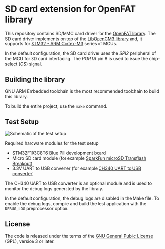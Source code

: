 # SD card extension for OpenFAT library

This repository contains SD/MMC card driver for the [OpenFAT library](https://github.com/tmolteno/openfat). The SD card driver implements on top of the [LibOpenCM3 library](https://libopencm3.org/) and, it supports for [STM32 - ARM Cortex-M3](https://www.st.com/en/microcontrollers-microprocessors/stm32-32-bit-arm-cortex-mcus.html) series of MCUs.

In the default configuration, the SD card driver uses the *SPI2* peripheral of the MCU for SD card interfacing. The *PORTA* pin 8 is used to issue the chip-select (*CS*) signal.

## Building the library

GNU ARM Embedded toolchain is the most recommended toolchain to build this library.

To build the entire project, use the `make` command.

## Test Setup

![Schematic of the test setup](https://raw.githubusercontent.com/dilshan/sdfatlib/main/schematic/sdfatlib-stm32f103c8con.jpg)

Required hardware modules for the test setup:

- STM32F103C8T6 Blue Pill development board
- Micro SD card module (for example [SparkFun microSD Transflash Breakout](https://www.sparkfun.com/products/544))
- 3.3V UART to USB converter (for example [CH340 UART to USB converter](https://www.sparkfun.com/products/14050))

The CH340 UART to USB converter is an optional module and is used to monitor the debug logs generated by the library. 

In the default configuration, the debug logs are disabled in the Make file. To enable the debug logs, compile and build the test application with the `DEBUG_LOG` preprocessor option.

## License

The code is released under the terms of the [GNU General Public License](https://github.com/dilshan/sdfatlib/blob/main/LICENSE) (GPL), version 3 or later.
